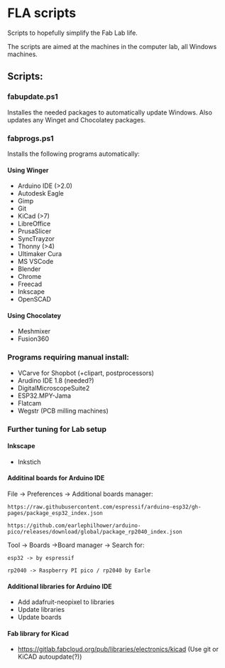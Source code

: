 # FLA scripts

Scripts to hopefully simplify the Fab Lab life. 

The scripts are aimed at the machines in the computer lab, all Windows machines. 

## Scripts:

###  fabupdate.ps1

Installes the needed packages to automatically update Windows.
Also updates any Winget and Chocolatey packages. 

### fabprogs.ps1

Installs the following programs automatically:

#### Using Winger

- Arduino IDE (>2.0)
- Autodesk Eagle
- Gimp
- Git
- KiCad (>7)
- LibreOffice
- PrusaSlicer
- SyncTrayzor
- Thonny (>4)
- Ultimaker Cura
- MS VSCode
- Blender
- Chrome
- Freecad
- Inkscape
- OpenSCAD

#### Using Chocolatey

- Meshmixer
- Fusion360

###  Programs requiring manual install: 

- VCarve for Shopbot (+clipart, postprocessors)
- Arudino IDE 1.8 (needed?)
- DigitalMicroscopeSuite2
- ESP32.MPY-Jama
- Flatcam
- Wegstr (PCB milling machines)

### Further tuning for Lab setup

#### Inkscape

- Inkstich

#### Additinal boards for Arduino IDE
File -> Preferences -> Additional boards manager: 

    https://raw.githubusercontent.com/espressif/arduino-esp32/gh-pages/package_esp32_index.json
    
    https://github.com/earlephilhower/arduino-pico/releases/download/global/package_rp2040_index.json

Tool -> Boards ->Board manager -> Search for:
    
    esp32 -> by espressif
    
    rp2040 -> Raspberry PI pico / rp2040 by Earle

#### Additional libraries for Arduino IDE

- Add adafruit-neopixel to libraries
- Update libraries
- Update boards

#### Fab library for Kicad

- https://gitlab.fabcloud.org/pub/libraries/electronics/kicad (Use git or KiCAD autoupdate(?))